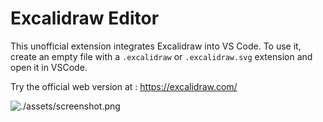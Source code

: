 # Excalidraw Editor

This unofficial extension integrates Excalidraw into VS Code.
To use it, create an empty file with a `.excalidraw` or `.excalidraw.svg` extension and open it in VSCode.

Try the official web version at : <https://excalidraw.com/>

![./assets/screenshot.png](https://github.com/pomdtr/vscode-excalidraw-editor/raw/HEAD/src/extension/assets/screenshot.png)
